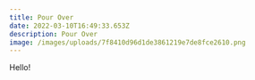```yaml
---
title: Pour Over
date: 2022-03-10T16:49:33.653Z
description: Pour Over
image: /images/uploads/7f8410d96d1de3861219e7de8fce2610.png
---
```

Hello!